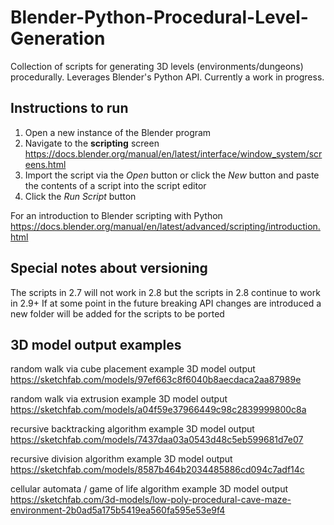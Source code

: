 # Blender-Python-Procedural-Level-Generation
Collection of scripts for generating 3D levels (environments/dungeons) procedurally. Leverages Blender's Python API. Currently a work in progress.

## Instructions to run
1. Open a new instance of the Blender program
2. Navigate to the **scripting** screen https://docs.blender.org/manual/en/latest/interface/window_system/screens.html
3. Import the script via the *Open* button or click the *New* button and paste the contents of a script into the script editor
4. Click the *Run Script* button

For an introduction to Blender scripting with Python
https://docs.blender.org/manual/en/latest/advanced/scripting/introduction.html

## Special notes about versioning
The scripts in 2.7 will not work in 2.8 but the scripts in 2.8 continue to work in 2.9+
If at some point in the future breaking API changes are introduced a new folder will be added for the scripts to be ported

## 3D model output examples
random walk via cube placement example 3D model output
https://sketchfab.com/models/97ef663c8f6040b8aecdaca2aa87989e

random walk via extrusion example 3D model output
https://sketchfab.com/models/a04f59e37966449c98c2839999800c8a

recursive backtracking algorithm example 3D model output
https://sketchfab.com/models/7437daa03a0543d48c5eb599681d7e07

recursive division algorithm example 3D model output
https://sketchfab.com/models/8587b464b2034485886cd094c7adf14c

cellular automata / game of life algorithm example 3D model output
https://sketchfab.com/3d-models/low-poly-procedural-cave-maze-environment-2b0ad5a175b5419ea560fa595e53e9f4